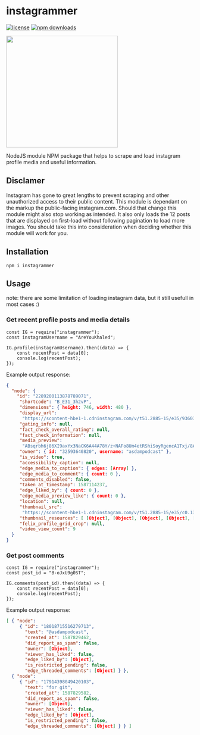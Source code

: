 # instagrammer

[![license](https://img.shields.io/github/license/khaledalam/instagrammer.svg)](LICENSE)
[![npm downloads](https://img.shields.io/npm/dt/instagrammer.svg)](https://www.npmjs.com/package/instagrammer)

<img src="https://www.dpreview.com/files/p/articles/8326097332/icon.png" width="300">

NodeJS module NPM package that helps to scrape and load instagram profile media and useful information.

## Disclamer

Instagram has gone to great lengths to prevent scraping and other unauthorized access to their public content. This module is dependant on the markup the public-facing instagram.com. Should that change this module might also stop working as intended. It also only loads the 12 posts that are displayed on first-load without following pagination to load more images. You should take this into consideration when deciding whether this module will work for you.

## Installation

`npm i instagrammer`

## Usage

note: there are some limitation of loading instagram data, but it still usefull in most cases :)

### Get recent profile posts and media details

```
const IG = require("instagrammer");
const instagramUsername = "AreYouKhaled";

IG.profile(instagramUsername).then((data) => {
    const recentPost = data[0];
    console.log(recentPost);
});
```

Example output response:

```json
{
  "node": {
    "id": "2289200113878789071",
     "shortcode": "B_E31_3h2vP",
     "dimensions": { height: 746, width: 480 },
     "display_url":
      "https://scontent-hbe1-1.cdninstagram.com/v/t51.2885-15/e35/93603649_2611993775714054_5259993384970767717_n.jpg?_nc_ht=scontent-hbe1-1.cdninstagram.com&_nc_cat=102&_nc_ohc=jGCK60y7RwEAX8boRhD&oh=7844ea993f6f6888f5f3ff3fdbdc6fba&oe=5EA6D0E0",
     "gating_info": null,
     "fact_check_overall_rating": null,
     "fact_check_information": null,
     "media_preview":
      "ABsqrbh6j86XI9axYx3NaCK6A44A78Y/z+NAFo8Um4etRShiSoyRgencA1Txj/8AXQBFEhPYke1aDLtTazEKenH8z/8AWqJL4KMY/D/GmfbWkbDgFTxj/PegCfeQGAYkkD8hVINT1fbkDryM9gKqbjQBY8tP8n/61KQuABgY/Mn6/wAh0/Gm0UAAUDp3pNi0tFAH/9k=",
     "owner": { id: "32593640820", username: "asdampodcast" },
     "is_video": true,
     "accessibility_caption": null,
     "edge_media_to_caption": { edges: [Array] },
     "edge_media_to_comment": { count: 0 },
     "comments_disabled": false,
     "taken_at_timestamp": 1587114237,
     "edge_liked_by": { count: 0 },
     "edge_media_preview_like": { count: 0 },
     "location": null,
     "thumbnail_src":
      "https://scontent-hbe1-1.cdninstagram.com/v/t51.2885-15/e35/c0.133.480.480a/93603649_2611993775714054_5259993384970767717_n.jpg?_nc_ht=scontent-hbe1-1.cdninstagram.com&_nc_cat=102&_nc_ohc=jGCK60y7RwEAX8boRhD&oh=4b4cc5a6edeeef7111fbaa1b18952569&oe=5EA6DFD5",
     "thumbnail_resources": [ [Object], [Object], [Object], [Object], [Object] ],
     "felix_profile_grid_crop": null,
     "video_view_count": 9
  }
}
```

### Get post comments

```
const IG = require("instagrammer");
const post_id = "B-oJxU9g0ST";

IG.comments(post_id).then((data) => {
    const recentPost = data[0];
    console.log(recentPost);
});
```

Example output response:

```json
[ { "node":
     { "id": "18018715516279713",
       "text": "@asdampodcast",
       "created_at": 1587829462,
       "did_report_as_spam": false,
       "owner": [Object],
       "viewer_has_liked": false,
       "edge_liked_by": [Object],
       "is_restricted_pending": false,
       "edge_threaded_comments": [Object] } },
  { "node":
     { "id": "17914398049420103",
       "text": "for git",
       "created_at": 1587829582,
       "did_report_as_spam": false,
       "owner": [Object],
       "viewer_has_liked": false,
       "edge_liked_by": [Object],
       "is_restricted_pending": false,
       "edge_threaded_comments": [Object] } } ]
```
